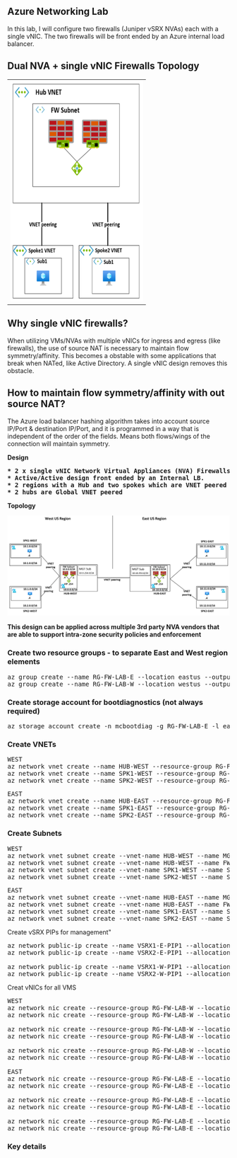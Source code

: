 ## Azure Networking Lab

In this lab, I will configure two firewalls (Juniper vSRX NVAs) each with a single vNIC. The two firewalls will be front ended by an Azure internal load balancer.

## Dual NVA + single vNIC Firewalls Topology

<table><tr><td>
    <img src="https://github.com/ManCalAzure/AzureLabs/blob/master/2_FW_NVA_HA_SINGLE_NIC_%2B_LB/single-vnic-topo.png" lt="" title="Lab Topology" width="300" height="500"  />
</td></tr></table>


## Why single vNIC firewalls? 
When utilizing VMs/NVAs with multiple vNICs for ingress and egress (like firewalls), the use of source NAT is necessary to maintain flow symmetry/affinity. This becomes a obstable with some applications that break when NATed, like Active Directory. A single vNIC design removes this obstacle. 

## How to maintain flow symmetry/affinity with out source NAT?
The Azure load balancer hashing algorithm takes into account source IP/Port & destination IP/Port, and it is programmed in a way that is independent of the order of the fields. Means both flows/wings of the connection will maintain symmetry.

<p align="left">
<b>Design</left></b>
<pre lang= >
<b>* 2 x single vNIC Network Virtual Appliances (NVA) Firewalls (Juniper vSRX)</b>
<b>* Active/Active design front ended by an Internal LB.</b>
<b>* 2 regions with a Hub and two spokes which are VNET peered</b>
<b>* 2 hubs are Global VNET peered</b>
</pre>

<p align="left">
<b>Topology</center></b>

<kbd>![alt text](https://github.com/ManCalAzure/AzureLabs/blob/master/2_FW_NVA_HA_SINGLE_NIC_%2B_LB/topology.png)</kbd>
<p align="center">


<p align="left"><b>This design can be applied across multiple 3rd party NVA vendors that are able to support intra-zone security policies and enforcement</p></b>
</p>

### Create two resource groups - to separate East and West region elements
<pre lang= >
az group create --name RG-FW-LAB-E --location eastus --output table
az group create --name RG-FW-LAB-W --location westus --output table
</pre>

### Create storage account for bootdiagnostics (not always required)
<pre lang= >
az storage account create -n mcbootdiag -g RG-FW-LAB-E -l eastus --sku Standard_LRS
</pre>

### Create VNETs
<pre lang= >
WEST
az network vnet create --name HUB-WEST --resource-group RG-FW-LAB-W --location westus --address-prefix 10.0.0.0/16
az network vnet create --name SPK1-WEST --resource-group RG-FW-LAB-W --location westus --address-prefix 10.1.0.0/16
az network vnet create --name SPK2-WEST --resource-group RG-FW-LAB-W --location westus --address-prefix 10.2.0.0/16
</pre>
<pre lang= >
EAST
az network vnet create --name HUB-EAST --resource-group RG-FW-LAB-E --location eastus --address-prefix 10.10.0.0/16
az network vnet create --name SPK1-EAST --resource-group RG-FW-LAB-E --location eastus --address-prefix 10.11.0.0/16
az network vnet create --name SPK2-EAST --resource-group RG-FW-LAB-E --location eastus --address-prefix 10.12.0.0/16
</pre>
### Create Subnets
<pre lang= >
WEST
az network vnet subnet create --vnet-name HUB-WEST --name MGT-WEST-SUB --resource-group RG-FW-LAB-W --address-prefixes 10.0.254.0/24 --output table
az network vnet subnet create --vnet-name HUB-WEST --name FWSUB-WEST-SUB --resource-group RG-FW-LAB-W --address-prefixes 10.0.0.0/24 --output table
az network vnet subnet create --vnet-name SPK1-WEST --name SPK1-WEST-SUB --resource-group RG-FW-LAB-W --address-prefixes 10.1.0.0/24 --output table
az network vnet subnet create --vnet-name SPK2-WEST --name SPK2-WEST-SUB --resource-group RG-FW-LAB-W --address-prefixes 10.2.0.0/24 --output table
</pre>
<pre lang= >
EAST
az network vnet subnet create --vnet-name HUB-EAST --name MGT-EAST-SUB --resource-group RG-FW-LAB-E --address-prefixes 10.10.254.0/24 --output table
az network vnet subnet create --vnet-name HUB-EAST --name FWSUB-EAST-SUB --resource-group RG-FW-LAB-E --address-prefixes 10.10.0.0/24 --output table
az network vnet subnet create --vnet-name SPK1-EAST --name SPK1-EAST-SUB --resource-group RG-FW-LAB-E --address-prefixes 10.11.0.0/24 --output table
az network vnet subnet create --vnet-name SPK2-EAST --name SPK2-EAST-SUB --resource-group RG-FW-LAB-E --address-prefixes 10.12.0.0/24 --output table
</pre>

Create vSRX PIPs for management"
<pre lang= >
az network public-ip create --name VSRX1-E-PIP1 --allocation-method Static --resource-group RG-FW-LAB-E --location eastus --sku Standard
az network public-ip create --name VSRX2-E-PIP1 --allocation-method Static --resource-group RG-FW-LAB-E --location eastus --sku Standard

az network public-ip create --name VSRX1-W-PIP1 --allocation-method Static --resource-group RG-FW-LAB-W --location westus --sku Standard
az network public-ip create --name VSRX2-W-PIP1 --allocation-method Static --resource-group RG-FW-LAB-W --location westus --sku Standard
</pre>

Creat vNICs for all VMS
<pre lang= >
WEST
az network nic create --resource-group RG-FW-LAB-W --location westus --name VSRX1-W-fxp0 --vnet-name HUB-WEST --subnet MGT-WEST-SUB --public-ip-address  VSRX1-W-PIP1 --private-ip-address 10.0.254.4
az network nic create --resource-group RG-FW-LAB-W --location westus --name VSRX2-W-fxp0 --vnet-name HUB-WEST --subnet MGT-WEST-SUB --public-ip-address  VSRX2-W-PIP1 --private-ip-address 10.0.254.5

az network nic create --resource-group RG-FW-LAB-W --location westus --name VSRX1-W-ge0 --vnet-name HUB-WEST --subnet FWSUB-WEST-SUB --private-ip-address 10.0.0.4 --ip-forwarding
az network nic create --resource-group RG-FW-LAB-W --location westus --name VSRX2-W-ge0 --vnet-name HUB-WEST --subnet FWSUB-WEST-SUB --private-ip-address 10.0.0.5 --ip-forwarding

az network nic create --resource-group RG-FW-LAB-W --location westus --name VM1-SPK1-W --vnet-name SPK1-WEST --subnet SPK1-WEST-SUB --private-ip-address 10.1.0.4
az network nic create --resource-group RG-FW-LAB-W --location westus --name VM1-SPK2-W --vnet-name SPK2-WEST --subnet SPK2-WEST-SUB --private-ip-address 10.2.0.4

EAST
az network nic create --resource-group RG-FW-LAB-E --location eastus --name VSRX1-E-fxp0 --vnet-name HUB-EAST --subnet MGT-EAST-SUB --public-ip-address  VSRX1-E-PIP1 --private-ip-address 10.10.254.4
az network nic create --resource-group RG-FW-LAB-E --location eastus --name VSRX2-E-fxp0 --vnet-name HUB-EAST --subnet MGT-EAST-SUB --public-ip-address  VSRX2-E-PIP1 --private-ip-address 10.10.254.5

az network nic create --resource-group RG-FW-LAB-E --location eastus --name VSRX1-E-ge0 --vnet-name HUB-EAST --subnet FWSUB-EAST-SUB --private-ip-address 10.10.0.4 --ip-forwarding
az network nic create --resource-group RG-FW-LAB-E --location eastus --name VSRX2-E-ge0 --vnet-name HUB-EAST --subnet FWSUB-EAST-SUB --private-ip-address 10.10.0.5 --ip-forwarding

az network nic create --resource-group RG-FW-LAB-E --location eastus --name VM1-SPK1-E --vnet-name SPK1-EAST --subnet SPK1-EAST-SUB --private-ip-address 10.11.0.4
az network nic create --resource-group RG-FW-LAB-E --location eastus --name VM1-SPK2-E --vnet-name SPK2-EAST --subnet SPK2-EAST-SUB --private-ip-address 10.12.0.4
</pre>


### Key details

